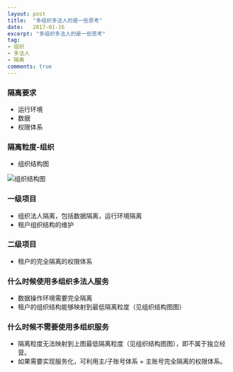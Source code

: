 ```yaml
---
layout: post
title:  "多组织多法人的是一些思考"
date:   2017-01-16
excerpt: "多组织多法人的是一些思考"
tag:
- 组织
- 多法人
- 隔离
comments: true
---
```

### 隔离要求
* 运行环境
* 数据
* 权限体系

### 隔离粒度-组织
* 组织结构图

![组织结构图](http://ojt8gkzcy.bkt.clouddn.com/image/png/org.png)

### 一级项目
* 组织法人隔离，包括数据隔离，运行环境隔离
* 租户组织结构的维护

### 二级项目
* 租户的完全隔离的权限体系

### 什么时候使用多组织多法人服务
* 数据操作环境需要完全隔离
* 租户的组织结构能够映射到最低隔离粒度（见组织结构图图）

### 什么时候不需要使用多组织服务
* 隔离粒度无法映射到上图最低隔离粒度（见组织结构图图），即不属于独立经营。
* 如果需要实现服务化，可利用主/子账号体系 + 主账号完全隔离的权限体系。
